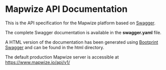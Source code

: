 # Mapwize API Documentation

This is the API specification for the Mapwize platform based on [Swagger](http://swagger.io/). 

The complete Swagger documentation is available in the **swagger.yaml** file.

A HTML version of the documentation has been generated using [Bootprint Swagger](https://github.com/nknapp/bootprint-openapi) and can be found in the html directory.

The default production Mapwize server is accessible at https://www.mapwize.io/api/v1/



